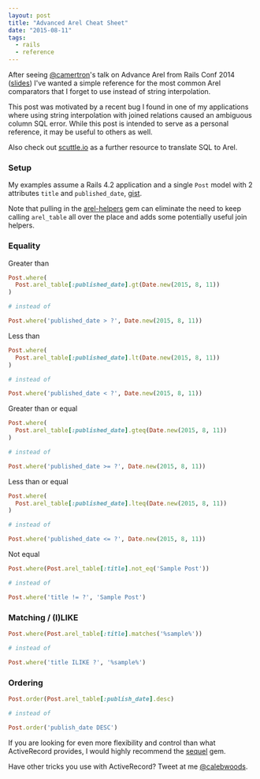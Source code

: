 ```yaml
---
layout: post
title: "Advanced Arel Cheat Sheet"
date: "2015-08-11"
tags:
  - rails
  - reference
---
```


After seeing [@camertron](https://twitter.com/camertron)'s talk on Advance Arel from Rails Conf 2014 ([slides](http://www.slideshare.net/camerondutro/advanced-arel-when-activerecord-just-isnt-enough)) I've wanted a simple reference for the most common Arel comparators that I forget to use instead of string interpolation.

This post was motivated by a recent bug I found in one of my applications where using string interpolation with joined relations caused an ambiguous column SQL error. While this post is intended to serve as a personal reference, it may be useful to others as well.

Also check out [scuttle.io](http://www.scuttle.io/) as a further resource to translate SQL to Arel.

### Setup

My examples assume a Rails 4.2 application and a single `Post` model with 2 attributes `title` and `published_date`, [gist](https://gist.github.com/calebwoods/af61c6af057067f55a27).

Note that pulling in the [arel-helpers](https://github.com/camertron/arel-helpers) gem can eliminate the need to keep calling `arel_table` all over the place and adds some potentially useful join helpers.

### Equality

Greater than

```ruby
Post.where(
  Post.arel_table[:published_date].gt(Date.new(2015, 8, 11))
)

# instead of

Post.where('published_date > ?', Date.new(2015, 8, 11))

```

Less than

```ruby
Post.where(
  Post.arel_table[:published_date].lt(Date.new(2015, 8, 11))
)

# instead of

Post.where('published_date < ?', Date.new(2015, 8, 11))
```

Greater than or equal

```ruby
Post.where(
  Post.arel_table[:published_date].gteq(Date.new(2015, 8, 11))
)

# instead of

Post.where('published_date >= ?', Date.new(2015, 8, 11))
```

Less than or equal

```ruby
Post.where(
  Post.arel_table[:published_date].lteq(Date.new(2015, 8, 11))
)

# instead of

Post.where('published_date <= ?', Date.new(2015, 8, 11))
```

Not equal

```ruby
Post.where(Post.arel_table[:title].not_eq('Sample Post'))

# instead of

Post.where('title != ?', 'Sample Post')
```

### Matching / (I)LIKE

```ruby
Post.where(Post.arel_table[:title].matches('%sample%'))

# instead of

Post.where('title ILIKE ?', '%sample%')
```

### Ordering

```ruby
Post.order(Post.arel_table[:publish_date].desc)

# instead of

Post.order('publish_date DESC')
```

If you are looking for even more flexibility and control than what ActiveRecord provides, I would highly recommend the [sequel](https://github.com/jeremyevans/sequel) gem.

Have other tricks you use with ActiveRecord? Tweet at me [@calebwoods](https://twitter.com/calebwoods).
